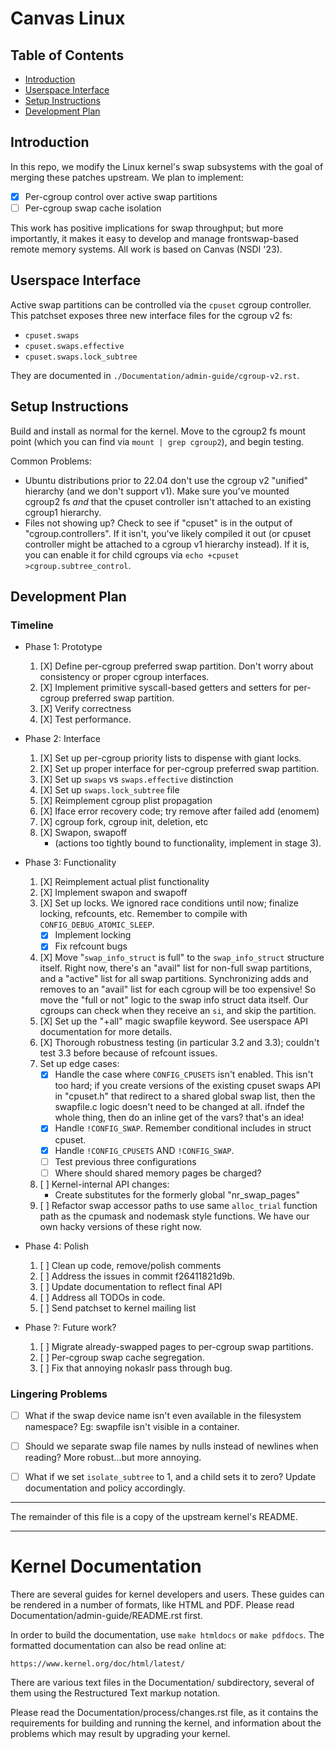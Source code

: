 # Canvas Linux

## Table of Contents

- [Introduction](#introduction)
- [Userspace Interface](#userspace-interface)
- [Setup Instructions](#setup-instructions)
- [Development Plan](#development-plan)

## Introduction

In this repo, we modify the Linux kernel's swap subsystems with the goal of
merging these patches upstream. We plan to implement:

- [X] Per-cgroup control over active swap partitions
- [ ] Per-cgroup swap cache isolation

This work has positive implications for swap throughput; but more importantly,
it makes it easy to develop and manage frontswap-based remote memory systems.
All work is based on Canvas (NSDI '23).


## Userspace Interface

Active swap partitions can be controlled via the `cpuset` cgroup controller.
This patchset exposes three new interface files for the cgroup v2 fs:

- `cpuset.swaps`
- `cpuset.swaps.effective`
- `cpuset.swaps.lock_subtree`

They are documented in `./Documentation/admin-guide/cgroup-v2.rst`.


## Setup Instructions

Build and install as normal for the kernel. Move to the cgroup2 fs mount point
(which you can find via `mount | grep cgroup2`), and begin testing.

Common Problems:

- Ubuntu distributions prior to 22.04 don't use the cgroup v2 "unified"
  hierarchy (and we don't support v1). Make sure you've mounted cgroup2 fs
  _and_ that the cpuset controller isn't attached to an existing cgroup1
  hierarchy.
- Files not showing up? Check to see if "cpuset" is in the output of
  "cgroup.controllers". If it isn't, you've likely compiled it out (or cpuset
  controller might be attached to a cgroup v1 hierarchy instead). If it is, you
  can enable it for child cgroups via `echo +cpuset >cgroup.subtree_control`.


## Development Plan

### Timeline

- Phase 1: Prototype
  1. [X] Define per-cgroup preferred swap partition. Don't worry about
         consistency or proper cgroup interfaces.
  2. [X] Implement primitive syscall-based getters and setters for per-cgroup
         preferred swap partition.
  3. [X] Verify correctness
  4. [X] Test performance.

- Phase 2: Interface
  1. [X] Set up per-cgroup priority lists to dispense with giant locks.
  2. [X] Set up proper interface for per-cgroup preferred swap partition.
  3. [X] Set up `swaps` vs `swaps.effective` distinction
  4. [X] Set up `swaps.lock_subtree` file
  5. [X] Reimplement cgroup plist propagation
  6. [X] Iface error recovery code; try remove after failed add (enomem)
  7. [X] cgroup fork, cgroup init, deletion, etc
  8. [X] Swapon, swapoff
     - (actions too tightly bound to functionality, implement in stage 3).

- Phase 3: Functionality
  1. [X] Reimplement actual plist functionality
  2. [X] Implement swapon and swapoff
  3. [X] Set up locks. We ignored race conditions until now; finalize locking,
	 refcounts, etc. Remember to compile with `CONFIG_DEBUG_ATOMIC_SLEEP`.
     - [X] Implement locking
     - [X] Fix refcount bugs
  4. [X] Move "`swap_info_struct` is full" to the `swap_info_struct` structure
	 itself. Right now, there's an "avail" list for non-full swap
	 partitions, and a "active" list for all swap partitions. Synchronizing
	 adds and removes to an "avail" list for each cgroup will be too
	 expensive! So move the "full or not" logic to the swap info struct
	 data itself. Our cgroups can check when they receive an `si`, and skip
	 the partition.
  5. [X] Set up the "+all" magic swapfile keyword. See userspace API
	 documentation for more details.
  6. [X] Thorough robustness testing (in particular 3.2 and 3.3); couldn't test
	 3.3 before because of refcount issues.
  7. Set up edge cases:
     - [X] Handle the case where `CONFIG_CPUSETS` isn't enabled. This isn't too
	   hard; if you create versions of the existing cpuset swaps API in
	   "cpuset.h" that redirect to a shared global swap list, then the
	   swapfile.c logic doesn't need to be changed at all. ifndef the whole
	   thing, then do an inline get of the vars? that's an idea!
     - [X] Handle `!CONFIG_SWAP`. Remember conditional includes in struct
	   cpuset.
     - [X] Handle `!CONFIG_CPUSETS` AND `!CONFIG_SWAP`.
     - [ ] Test previous three configurations
     - [ ] Where should shared memory pages be charged?
  8. [ ] Kernel-internal API changes:
     - Create substitutes for the formerly global "nr_swap_pages"
  9. [ ] Refactor swap accessor paths to use same `alloc_trial` function path
	 as the cpumask and nodemask style functions. We have our own hacky
	 versions of these right now.

- Phase 4: Polish
  1. [ ] Clean up code, remove/polish comments
  2. [ ] Address the issues in commit f26411821d9b.
  3. [ ] Update documentation to reflect final API
  4. [ ] Address all TODOs in code.
  5. [ ] Send patchset to kernel mailing list

- Phase ?: Future work?
  1. [ ] Migrate already-swapped pages to per-cgroup swap partitions.
  2. [ ] Per-cgroup swap cache segregation.
  3. [ ] Fix that annoying nokaslr pass through bug.

### Lingering Problems

- [ ] What if the swap device name isn't even available in the filesystem
      namespace? Eg: swapfile isn't visible in a container.
- [ ] Should we separate swap file names by nulls instead of newlines when
      reading? More robust...but more annoying.
- [ ] What if we set `isolate_subtree` to 1, and a child sets it to zero?
      Update documentation and policy accordingly.


---

The remainder of this file is a copy of the upstream kernel's README.

---


Kernel Documentation
====================

There are several guides for kernel developers and users. These guides can
be rendered in a number of formats, like HTML and PDF. Please read
Documentation/admin-guide/README.rst first.

In order to build the documentation, use ``make htmldocs`` or
``make pdfdocs``.  The formatted documentation can also be read online at:

    https://www.kernel.org/doc/html/latest/

There are various text files in the Documentation/ subdirectory,
several of them using the Restructured Text markup notation.

Please read the Documentation/process/changes.rst file, as it contains the
requirements for building and running the kernel, and information about
the problems which may result by upgrading your kernel.
